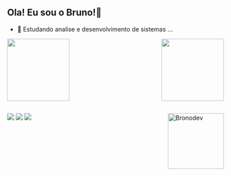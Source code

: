 ## Ola! Eu sou o Bruno!👋

- 🌱 Estudando analise e desenvolvimento de sistemas ...

 <div>
  <a href="https://github.com/bronodev">
  <img height="145em" src="https://github-readme-stats.vercel.app/api?username=bronodev&show_icons=true&theme=dracula&include_all_commits=true&count_private=true"/>
  <img height="145em" align="right" src="https://github-readme-stats.vercel.app/api/top-langs/?username=bronodev&layout=compact&langs_count=7&theme=dracula"/>
</div>
  
   ##
 
<div> 
  <img align="right" height="130em" alt="Bronodev" src="https://qph.fs.quoracdn.net/main-qimg-9725f43386f85c2923a8bf1c073244b2"/>
 	<a href="https://www.twitch.tv/oBrono" target="_blank"><img src="https://img.shields.io/badge/Twitch-9146FF?style=for-the-badge&logo=twitch&logoColor=white" target="_blank"></a>
  <a href = "contatobrono@gmail.com"><img src="https://img.shields.io/badge/-Gmail-%23333?style=for-the-badge&logo=gmail&logoColor=white" target="_blank"></a>
  <a href="https://www.linkedin.com/in/bruno-bruneli-6420ba1b2/" target="_blank"><img src="https://img.shields.io/badge/-LinkedIn-%230077B5?style=for-the-badge&logo=linkedin&logoColor=white" target="_blank"></a> 
  </div>
